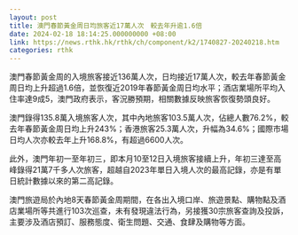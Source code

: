 ```yaml
---
layout: post
title: 澳門春節黃金周日均旅客近17萬人次　較去年升逾1.6倍
date: 2024-02-18 18:14:25.000000000 +08:00
link: https://news.rthk.hk/rthk/ch/component/k2/1740827-20240218.htm
categories: rthk
---
```


澳門春節黃金周的入境旅客接近136萬人次，日均接近17萬人次，較去年春節黃金周日均上升超過1.6倍，並恢復近2019年春節黃金周日均水平；酒店業場所平均入住率達9成5，澳門政府表示，客況勝預期，相關數據反映旅客恢復勢頭良好。

澳門錄得135.8萬入境旅客人次，其中內地旅客103.5萬人次，佔總人數76.2%，較去年春節黃金周日均上升243%；香港旅客25.3萬人次，升幅為34.6%；國際市場日均人次亦較去年上升168.8%，有超過6600人次。

此外，澳門年初一至年初三，即本月10至12日入境旅客接續上升，年初三達至高峰錄得21萬7千多人次旅客，超越自2023年單日入境人次的最高記錄，亦是有單日統計數據以來的第二高記錄。

澳門旅遊局於內地8天春節黃金周期間，在各出入境口岸、旅遊景點、購物點及酒店業場所等共進行103次巡查，未有發現違法行為，另接獲30宗旅客查詢及投訴，主要涉及酒店預訂、服務態度、衛生問題、交通、食肆及購物等方面。

